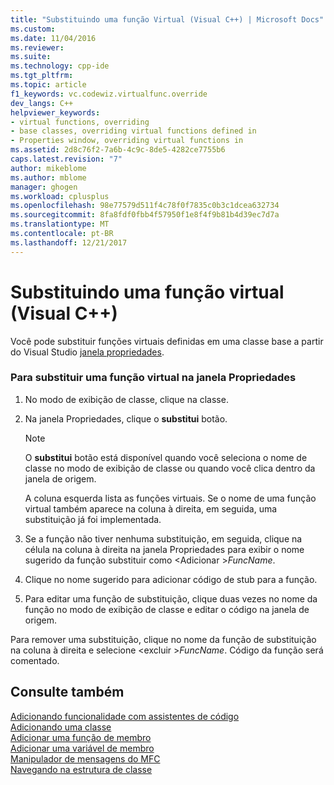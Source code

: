 ```yaml
---
title: "Substituindo uma função Virtual (Visual C++) | Microsoft Docs"
ms.custom: 
ms.date: 11/04/2016
ms.reviewer: 
ms.suite: 
ms.technology: cpp-ide
ms.tgt_pltfrm: 
ms.topic: article
f1_keywords: vc.codewiz.virtualfunc.override
dev_langs: C++
helpviewer_keywords:
- virtual functions, overriding
- base classes, overriding virtual functions defined in
- Properties window, overriding virtual functions in
ms.assetid: 2d8c76f2-7a6b-4c9c-8de5-4282ce7755b6
caps.latest.revision: "7"
author: mikeblome
ms.author: mblome
manager: ghogen
ms.workload: cplusplus
ms.openlocfilehash: 98e77579d511f4c78f0f7835c0b3c1dcea632734
ms.sourcegitcommit: 8fa8fdf0fbb4f57950f1e8f4f9b81b4d39ec7d7a
ms.translationtype: MT
ms.contentlocale: pt-BR
ms.lasthandoff: 12/21/2017
---
```

# <a name="overriding-a-virtual-function-visual-c"></a>Substituindo uma função virtual (Visual C++)
Você pode substituir funções virtuais definidas em uma classe base a partir do Visual Studio [janela propriedades](/visualstudio/ide/reference/properties-window).  
  
### <a name="to-override-a-virtual-function-in-the-properties-window"></a>Para substituir uma função virtual na janela Propriedades  
  
1.  No modo de exibição de classe, clique na classe.  
  
2.  Na janela Propriedades, clique o **substitui** botão.  
  
    > [!NOTE]
    >  O **substitui** botão está disponível quando você seleciona o nome de classe no modo de exibição de classe ou quando você clica dentro da janela de origem.  
  
     A coluna esquerda lista as funções virtuais. Se o nome de uma função virtual também aparece na coluna à direita, em seguida, uma substituição já foi implementada.  
  
3.  Se a função não tiver nenhuma substituição, em seguida, clique na célula na coluna à direita na janela Propriedades para exibir o nome sugerido da função substituir como \<Adicionar >*FuncName*.  
  
4.  Clique no nome sugerido para adicionar código de stub para a função.  
  
5.  Para editar uma função de substituição, clique duas vezes no nome da função no modo de exibição de classe e editar o código na janela de origem.  
  
 Para remover uma substituição, clique no nome da função de substituição na coluna à direita e selecione \<excluir >*FuncName*. Código da função será comentado.  
  
## <a name="see-also"></a>Consulte também  
 [Adicionando funcionalidade com assistentes de código](../ide/adding-functionality-with-code-wizards-cpp.md)   
 [Adicionando uma classe](../ide/adding-a-class-visual-cpp.md)   
 [Adicionar uma função de membro](../ide/adding-a-member-function-visual-cpp.md)   
 [Adicionar uma variável de membro](../ide/adding-a-member-variable-visual-cpp.md)   
 [Manipulador de mensagens do MFC](../mfc/reference/adding-an-mfc-message-handler.md)   
 [Navegando na estrutura de classe](../ide/navigating-the-class-structure-visual-cpp.md)